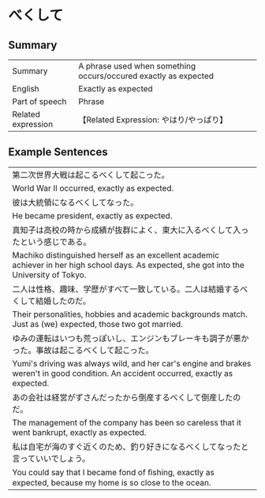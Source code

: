 # べくして

## Summary

<table><tr>   <td>Summary</td>   <td>A phrase used when something occurs/occured exactly as expected</td></tr><tr>   <td>English</td>   <td>Exactly as expected</td></tr><tr>   <td>Part of speech</td>   <td>Phrase</td></tr><tr>   <td>Related expression</td>   <td>【Related Expression: やはり/やっぱり】</td></tr></table>

## Example Sentences

<table><tr><td>第二次世界大戦は起こるべくして起こった。</td></tr><tr><td>World War II occurred, exactly as expected.</td></tr><tr><td>彼は大統領になるべくしてなった。</td></tr><tr><td>He became president, exactly as expected.</td></tr><tr><td>真知子は高校の時から成績が抜群によく、東大に入るべくして入ったという感じである。</td></tr><tr><td>Machiko distinguished herself as an excellent academic achiever in her high school days. As expected, she got into the University of Tokyo.</td></tr><tr><td>二人は性格、趣味、学歴がすべて一致している。二人は結婚するべくして結婚したのだ。</td></tr><tr><td>Their personalities, hobbies and academic backgrounds match. Just as (we) expected, those two got married.</td></tr><tr><td>ゆみの運転はいつも荒っぽいし、エンジンもブレーキも調子が悪かった。事故は起こるべくして起こった。</td></tr><tr><td>Yumi's driving was always wild, and her car's engine and brakes weren't in good condition. An accident occurred, exactly as expected.</td></tr><tr><td>あの会社は経営がずさんだったから倒産するべくして倒産したのだ。</td></tr><tr><td>The management of the company has been so careless that it went bankrupt, exactly as expected.</td></tr><tr><td>私は自宅が海のすぐ近くのため、釣り好きになるべくしてなったと言っていいでしょう。</td></tr><tr><td>You could say that I became fond of ﬁshing, exactly as expected, because my home is so close to the ocean.</td></tr></table>

